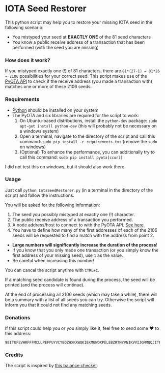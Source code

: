 # IOTA Seed Restorer

This python script may help you to restore your missing IOTA seed in the following scenario:

* You mistyped your seed at **EXACTLY ONE** of the 81 seed characters
* You know a public receive address of a transaction that has been performed (with the seed you are missing)

### How does it work?

If you mistyped exactly one (!) of 81 characters, there are `81*(27-1) = 81*26 = 2106` possibilities for your correct seed. This script makes use of the [PyOTA API](https://github.com/iotaledger/iota.lib.py) to check if the receive address (you made a transaction with) matches one or more of these 2106 seeds.

### Requirements

* [Python](https://www.python.org/downloads/) should be installed on your system
* The PyOTA and six libraries are required for the script to work:
  1. On Ubuntu-based distributions, install the `python-dev` package: `sudo apt-get install python-dev` (this will probably not be necessary on a windows system)
  2. Open a terminal, navigate to the directory of the script and call this command: `sudo pip install -r requirements.txt` (remove the `sudo` on windows)
  3. (Optional) To enhance the performance, you can additionally try to call this command: `sudo pip install pyota[ccurl]`

I did not test this on windows, but it should also work there.

### Usage

Just call `python IotaSeedRestorer.py` (in a terminal in the directory of the script) and follow the instructions.

You will be asked for the following information:

1. The seed you possibly mistyped at exactly one (!) character.
2. The public receive address of a transaction you performed.
3. A node address/host to connect to with the PyOTA API. [See here](https://iota.dance/nodes).
4. You have to define how many of the first addresses of each of the 2106 seeds will be requested to find a match with the address from point 2.
  * **Large numbers will significantly increase the duration of the process!**
  * If you know that you only made one transaction (or you simply know the first address of your missing seed), use `1` as the value.
  * Be careful when increasing this number!

You can cancel the script anytime with `CTRL+C`.

If a matching seed candidate is found during the process, the seed will be printed (and the process will continue).

At the end of processing all 2106 seeds (which may take a while), there will be a summary with a list of all seeds you can try. Otherwise the script will inform you that it could not find any matching seeds.

### Donations

If this script could help you or you simply like it, feel free to send some :heart: to this address:

```
9EITUFEVHRFFFMCLLPEFPUYVCYEQZHXKXWQKIEKMUWDXPELEBZRTNYVNIKVVIJGMMQQJITQYKNTPUYAECKPOEHN9SX
```

### Credits

The script is inspired by [this balance checker](https://github.com/bahamapascal/IOTA-Balanace-Checker).

